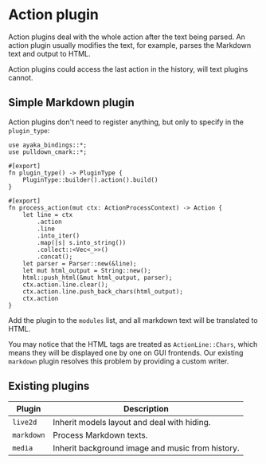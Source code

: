 # Action plugin
Action plugins deal with the whole action after the text being parsed.
An action plugin usually modifies the text, for example, parses the Markdown text and output to HTML.

Action plugins could access the last action in the history, will text plugins cannot.

## Simple Markdown plugin
Action plugins don't need to register anything, but only to specify in the `plugin_type`:

``` rust,ignore
use ayaka_bindings::*;
use pulldown_cmark::*;

#[export]
fn plugin_type() -> PluginType {
    PluginType::builder().action().build()
}

#[export]
fn process_action(mut ctx: ActionProcessContext) -> Action {
    let line = ctx
        .action
        .line
        .into_iter()
        .map(|s| s.into_string())
        .collect::<Vec<_>>()
        .concat();
    let parser = Parser::new(&line);
    let mut html_output = String::new();
    html::push_html(&mut html_output, parser);
    ctx.action.line.clear();
    ctx.action.line.push_back_chars(html_output);
    ctx.action
}
```

Add the plugin to the `modules` list, and all markdown text will be translated to HTML.

You may notice that the HTML tags are treated as `ActionLine::Chars`, which means they will be displayed one by one on GUI frontends. Our existing `markdown` plugin resolves this problem by providing a custom writer.

## Existing plugins
| Plugin     | Description                                      |
| ---------- | ------------------------------------------------ |
| `live2d`   | Inherit models layout and deal with hiding.      |
| `markdown` | Process Markdown texts.                          |
| `media`    | Inherit background image and music from history. |
